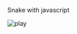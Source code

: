 Snake with javascript

![play](https://user-images.githubusercontent.com/45914400/77659795-8e7d4b00-6f89-11ea-88c3-b63b835719a4.gif)
